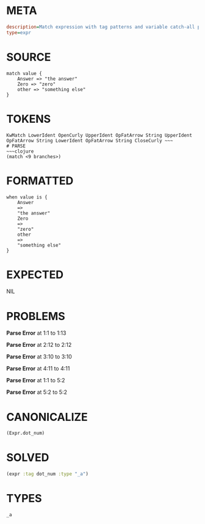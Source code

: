 # META
~~~ini
description=Match expression with tag patterns and variable catch-all pattern
type=expr
~~~
# SOURCE
~~~roc
match value {
    Answer => "the answer"
    Zero => "zero"
    other => "something else"
}
~~~
# TOKENS
~~~text
KwMatch LowerIdent OpenCurly UpperIdent OpFatArrow String UpperIdent OpFatArrow String LowerIdent OpFatArrow String CloseCurly ~~~
# PARSE
~~~clojure
(match <9 branches>)
~~~
# FORMATTED
~~~roc
when value is {
	Answer
	=>
	"the answer"
	Zero
	=>
	"zero"
	other
	=>
	"something else"
}
~~~
# EXPECTED
NIL
# PROBLEMS
**Parse Error**
at 1:1 to 1:13

**Parse Error**
at 2:12 to 2:12

**Parse Error**
at 3:10 to 3:10

**Parse Error**
at 4:11 to 4:11

**Parse Error**
at 1:1 to 5:2

**Parse Error**
at 5:2 to 5:2

# CANONICALIZE
~~~clojure
(Expr.dot_num)
~~~
# SOLVED
~~~clojure
(expr :tag dot_num :type "_a")
~~~
# TYPES
~~~roc
_a
~~~
